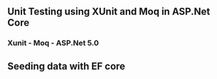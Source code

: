 ## Unit Testing using XUnit and Moq in ASP.Net Core

### Xunit - Moq - ASP.Net 5.0

## Seeding data with EF core
